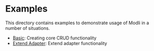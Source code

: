 # Examples

This directory contains examples to demonstrate usage of Modli in a number of 
situations.

* [Basic](/examples/basic): Creating core CRUD functionality
* [Extend Adapter](/examples/extend-adapter): Extend adapter functionality